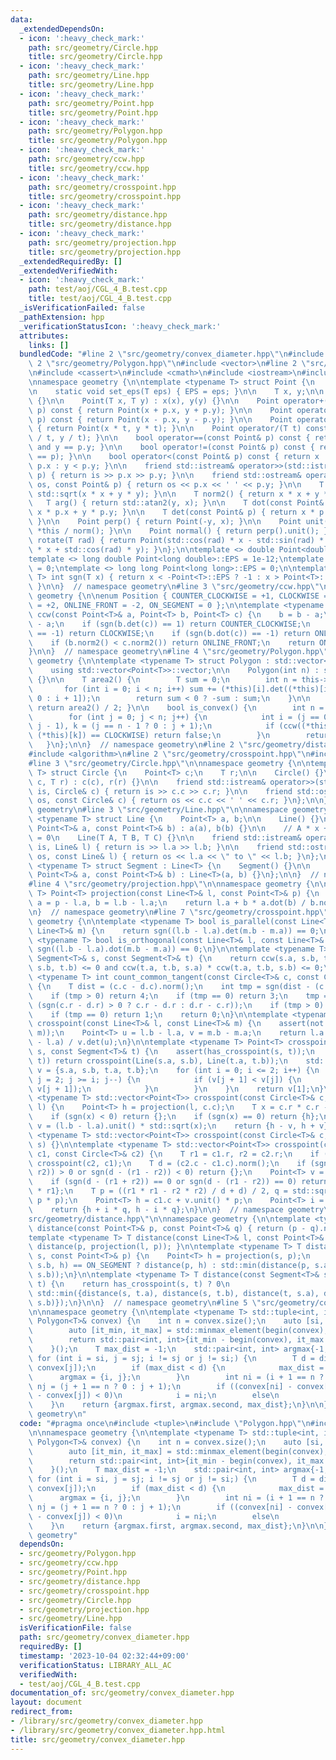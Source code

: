 ```yaml
---
data:
  _extendedDependsOn:
  - icon: ':heavy_check_mark:'
    path: src/geometry/Circle.hpp
    title: src/geometry/Circle.hpp
  - icon: ':heavy_check_mark:'
    path: src/geometry/Line.hpp
    title: src/geometry/Line.hpp
  - icon: ':heavy_check_mark:'
    path: src/geometry/Point.hpp
    title: src/geometry/Point.hpp
  - icon: ':heavy_check_mark:'
    path: src/geometry/Polygon.hpp
    title: src/geometry/Polygon.hpp
  - icon: ':heavy_check_mark:'
    path: src/geometry/ccw.hpp
    title: src/geometry/ccw.hpp
  - icon: ':heavy_check_mark:'
    path: src/geometry/crosspoint.hpp
    title: src/geometry/crosspoint.hpp
  - icon: ':heavy_check_mark:'
    path: src/geometry/distance.hpp
    title: src/geometry/distance.hpp
  - icon: ':heavy_check_mark:'
    path: src/geometry/projection.hpp
    title: src/geometry/projection.hpp
  _extendedRequiredBy: []
  _extendedVerifiedWith:
  - icon: ':heavy_check_mark:'
    path: test/aoj/CGL_4_B.test.cpp
    title: test/aoj/CGL_4_B.test.cpp
  _isVerificationFailed: false
  _pathExtension: hpp
  _verificationStatusIcon: ':heavy_check_mark:'
  attributes:
    links: []
  bundledCode: "#line 2 \"src/geometry/convex_diameter.hpp\"\n#include <tuple>\n#line\
    \ 2 \"src/geometry/Polygon.hpp\"\n#include <vector>\n#line 2 \"src/geometry/Point.hpp\"\
    \n#include <cassert>\n#include <cmath>\n#include <iostream>\n#include <type_traits>\n\
    \nnamespace geometry {\n\ntemplate <typename T> struct Point {\n    static T EPS;\n\
    \n    static void set_eps(T eps) { EPS = eps; }\n\n    T x, y;\n\n    Point()\
    \ {}\n\n    Point(T x, T y) : x(x), y(y) {}\n\n    Point operator+(const Point&\
    \ p) const { return Point(x + p.x, y + p.y); }\n\n    Point operator-(const Point&\
    \ p) const { return Point(x - p.x, y - p.y); }\n\n    Point operator*(T t) const\
    \ { return Point(x * t, y * t); }\n\n    Point operator/(T t) const { return Point(x\
    \ / t, y / t); }\n\n    bool operator==(const Point& p) const { return x == p.x\
    \ and y == p.y; }\n\n    bool operator!=(const Point& p) const { return not((*this)\
    \ == p); }\n\n    bool operator<(const Point& p) const { return x != p.x ? x <\
    \ p.x : y < p.y; }\n\n    friend std::istream& operator>>(std::istream& is, Point&\
    \ p) { return is >> p.x >> p.y; }\n\n    friend std::ostream& operator<<(std::ostream&\
    \ os, const Point& p) { return os << p.x << ' ' << p.y; }\n\n    T norm() { return\
    \ std::sqrt(x * x + y * y); }\n\n    T norm2() { return x * x + y * y; }\n\n \
    \   T arg() { return std::atan2(y, x); }\n\n    T dot(const Point& p) { return\
    \ x * p.x + y * p.y; }\n\n    T det(const Point& p) { return x * p.y - y * p.x;\
    \ }\n\n    Point perp() { return Point(-y, x); }\n\n    Point unit() { return\
    \ *this / norm(); }\n\n    Point normal() { return perp().unit(); }\n\n    Point\
    \ rotate(T rad) { return Point(std::cos(rad) * x - std::sin(rad) * y, std::sin(rad)\
    \ * x + std::cos(rad) * y); }\n};\n\ntemplate <> double Point<double>::EPS = 1e-9;\n\
    template <> long double Point<long double>::EPS = 1e-12;\ntemplate <> int Point<int>::EPS\
    \ = 0;\ntemplate <> long long Point<long long>::EPS = 0;\n\ntemplate <typename\
    \ T> int sgn(T x) { return x < -Point<T>::EPS ? -1 : x > Point<T>::EPS ? 1 : 0;\
    \ }\n\n}  // namespace geometry\n#line 3 \"src/geometry/ccw.hpp\"\n\nnamespace\
    \ geometry {\n\nenum Position { COUNTER_CLOCKWISE = +1, CLOCKWISE = -1, ONLINE_BACK\
    \ = +2, ONLINE_FRONT = -2, ON_SEGMENT = 0 };\n\ntemplate <typename T> Position\
    \ ccw(const Point<T>& a, Point<T> b, Point<T> c) {\n    b = b - a;\n    c = c\
    \ - a;\n    if (sgn(b.det(c)) == 1) return COUNTER_CLOCKWISE;\n    if (sgn(b.det(c))\
    \ == -1) return CLOCKWISE;\n    if (sgn(b.dot(c)) == -1) return ONLINE_BACK;\n\
    \    if (b.norm2() < c.norm2()) return ONLINE_FRONT;\n    return ON_SEGMENT;\n\
    }\n\n}  // namespace geometry\n#line 4 \"src/geometry/Polygon.hpp\"\n\nnamespace\
    \ geometry {\n\ntemplate <typename T> struct Polygon : std::vector<Point<T>> {\n\
    \    using std::vector<Point<T>>::vector;\n\n    Polygon(int n) : std::vector<Point<T>>(n)\
    \ {}\n\n    T area2() {\n        T sum = 0;\n        int n = this->size();\n \
    \       for (int i = 0; i < n; i++) sum += (*this)[i].det((*this)[i + 1 == n ?\
    \ 0 : i + 1]);\n        return sum < 0 ? -sum : sum;\n    }\n\n    T area() {\
    \ return area2() / 2; }\n\n    bool is_convex() {\n        int n = this->size();\n\
    \        for (int j = 0; j < n; j++) {\n            int i = (j == 0 ? n - 1 :\
    \ j - 1), k = (j == n - 1 ? 0 : j + 1);\n            if (ccw((*this)[i], (*this)[j],\
    \ (*this)[k]) == CLOCKWISE) return false;\n        }\n        return true;\n \
    \   }\n};\n\n}  // namespace geometry\n#line 2 \"src/geometry/distance.hpp\"\n\
    #include <algorithm>\n#line 2 \"src/geometry/crosspoint.hpp\"\n#include <utility>\n\
    #line 3 \"src/geometry/Circle.hpp\"\n\nnamespace geometry {\n\ntemplate <typename\
    \ T> struct Circle {\n    Point<T> c;\n    T r;\n\n    Circle() {}\n\n    Circle(Point<T>\
    \ c, T r) : c(c), r(r) {}\n\n    friend std::istream& operator>>(std::istream&\
    \ is, Circle& c) { return is >> c.c >> c.r; }\n\n    friend std::ostream& operator<<(std::ostream&\
    \ os, const Circle& c) { return os << c.c << ' ' << c.r; }\n};\n\n}  // namespace\
    \ geometry\n#line 3 \"src/geometry/Line.hpp\"\n\nnamespace geometry {\n\ntemplate\
    \ <typename T> struct Line {\n    Point<T> a, b;\n\n    Line() {}\n\n    Line(const\
    \ Point<T>& a, const Point<T>& b) : a(a), b(b) {}\n\n    // A * x + B * y + C\
    \ = 0\n    Line(T A, T B, T C) {}\n\n    friend std::istream& operator>>(std::istream&\
    \ is, Line& l) { return is >> l.a >> l.b; }\n\n    friend std::ostream& operator<<(std::ostream&\
    \ os, const Line& l) { return os << l.a << \" to \" << l.b; }\n};\n\ntemplate\
    \ <typename T> struct Segment : Line<T> {\n    Segment() {}\n\n    Segment(const\
    \ Point<T>& a, const Point<T>& b) : Line<T>(a, b) {}\n};\n\n}  // namespace geometry\n\
    #line 4 \"src/geometry/projection.hpp\"\n\nnamespace geometry {\n\ntemplate <typename\
    \ T> Point<T> projection(const Line<T>& l, const Point<T>& p) {\n    Point<T>\
    \ a = p - l.a, b = l.b - l.a;\n    return l.a + b * a.dot(b) / b.norm2();\n}\n\
    \n}  // namespace geometry\n#line 7 \"src/geometry/crosspoint.hpp\"\n\nnamespace\
    \ geometry {\n\ntemplate <typename T> bool is_parallel(const Line<T>& l, const\
    \ Line<T>& m) {\n    return sgn((l.b - l.a).det(m.b - m.a)) == 0;\n}\n\ntemplate\
    \ <typename T> bool is_orthogonal(const Line<T>& l, const Line<T>& m) {\n    return\
    \ sgn((l.b - l.a).dot(m.b - m.a)) == 0;\n}\n\ntemplate <typename T> bool has_crosspoint(const\
    \ Segment<T>& s, const Segment<T>& t) {\n    return ccw(s.a, s.b, t.a) * ccw(s.a,\
    \ s.b, t.b) <= 0 and ccw(t.a, t.b, s.a) * ccw(t.a, t.b, s.b) <= 0;\n}\n\ntemplate\
    \ <typename T> int count_common_tangent(const Circle<T>& c, const Circle<T>& d)\
    \ {\n    T dist = (c.c - d.c).norm();\n    int tmp = sgn(dist - (c.r + d.r));\n\
    \    if (tmp > 0) return 4;\n    if (tmp == 0) return 3;\n    tmp = sgn(dist -\
    \ (sgn(c.r - d.r) > 0 ? c.r - d.r : d.r - c.r));\n    if (tmp > 0) return 2;\n\
    \    if (tmp == 0) return 1;\n    return 0;\n}\n\ntemplate <typename T> Point<T>\
    \ crosspoint(const Line<T>& l, const Line<T>& m) {\n    assert(not is_parallel(l,\
    \ m));\n    Point<T> u = l.b - l.a, v = m.b - m.a;\n    return l.a + u * v.det(m.a\
    \ - l.a) / v.det(u);\n}\n\ntemplate <typename T> Point<T> crosspoint(const Segment<T>&\
    \ s, const Segment<T>& t) {\n    assert(has_crosspoint(s, t));\n    if (not is_parallel(s,\
    \ t)) return crosspoint(Line(s.a, s.b), Line(t.a, t.b));\n    std::vector<Point<T>>\
    \ v = {s.a, s.b, t.a, t.b};\n    for (int i = 0; i <= 2; i++) {\n        for (int\
    \ j = 2; j >= i; j--) {\n            if (v[j + 1] < v[j]) {\n                std::swap(v[j],\
    \ v[j + 1]);\n            }\n        }\n    }\n    return v[1];\n}\n\ntemplate\
    \ <typename T> std::vector<Point<T>> crosspoint(const Circle<T>& c, const Line<T>&\
    \ l) {\n    Point<T> h = projection(l, c.c);\n    T x = c.r * c.r - (c.c - h).norm2();\n\
    \    if (sgn(x) < 0) return {};\n    if (sgn(x) == 0) return {h};\n    Point<T>\
    \ v = (l.b - l.a).unit() * std::sqrt(x);\n    return {h - v, h + v};\n}\n\ntemplate\
    \ <typename T> std::vector<Point<T>> crosspoint(const Circle<T>& c, const Segment<T>&\
    \ s) {}\n\ntemplate <typename T> std::vector<Point<T>> crosspoint(const Circle<T>&\
    \ c1, const Circle<T>& c2) {\n    T r1 = c1.r, r2 = c2.r;\n    if (r1 < r2) return\
    \ crosspoint(c2, c1);\n    T d = (c2.c - c1.c).norm();\n    if (sgn(d - (r1 +\
    \ r2)) > 0 or sgn(d - (r1 - r2)) < 0) return {};\n    Point<T> v = c2.c - c1.c;\n\
    \    if (sgn(d - (r1 + r2)) == 0 or sgn(d - (r1 - r2)) == 0) return {c1.c + v.unit()\
    \ * r1};\n    T p = ((r1 * r1 - r2 * r2) / d + d) / 2, q = std::sqrt(r1 * r1 -\
    \ p * p);\n    Point<T> h = c1.c + v.unit() * p;\n    Point<T> i = v.normal();\n\
    \    return {h + i * q, h - i * q};\n}\n\n}  // namespace geometry\n#line 5 \"\
    src/geometry/distance.hpp\"\n\nnamespace geometry {\n\ntemplate <typename T> T\
    \ distance(const Point<T>& p, const Point<T>& q) { return (p - q).norm(); }\n\n\
    template <typename T> T distance(const Line<T>& l, const Point<T>& p) { return\
    \ distance(p, projection(l, p)); }\n\ntemplate <typename T> T distance(const Segment<T>&\
    \ s, const Point<T>& p) {\n    Point<T> h = projection(s, p);\n    return ccw(s.a,\
    \ s.b, h) == ON_SEGMENT ? distance(p, h) : std::min(distance(p, s.a), distance(p,\
    \ s.b));\n}\n\ntemplate <typename T> T distance(const Segment<T>& s, const Segment<T>&\
    \ t) {\n    return has_crosspoint(s, t) ? 0\n                                :\
    \ std::min({distance(s, t.a), distance(s, t.b), distance(t, s.a), distance(t,\
    \ s.b)});\n}\n\n}  // namespace geometry\n#line 5 \"src/geometry/convex_diameter.hpp\"\
    \n\nnamespace geometry {\n\ntemplate <typename T> std::tuple<int, int, T> convex_diameter(const\
    \ Polygon<T>& convex) {\n    int n = convex.size();\n    auto [si, sj] = [&] {\n\
    \        auto [it_min, it_max] = std::minmax_element(begin(convex), end(convex));\n\
    \        return std::pair<int, int>{it_min - begin(convex), it_max - begin(convex)};\n\
    \    }();\n    T max_dist = -1;\n    std::pair<int, int> argmax{-1, -1};\n   \
    \ for (int i = si, j = sj; i != sj or j != si;) {\n        T d = distance(convex[i],\
    \ convex[j]);\n        if (max_dist < d) {\n            max_dist = d;\n      \
    \      argmax = {i, j};\n        }\n        int ni = (i + 1 == n ? 0 : i + 1),\
    \ nj = (j + 1 == n ? 0 : j + 1);\n        if ((convex[ni] - convex[i]).det(convex[nj]\
    \ - convex[j]) < 0)\n            i = ni;\n        else\n            j = nj;\n\
    \    }\n    return {argmax.first, argmax.second, max_dist};\n}\n\n}  // namespace\
    \ geometry\n"
  code: "#pragma once\n#include <tuple>\n#include \"Polygon.hpp\"\n#include \"distance.hpp\"\
    \n\nnamespace geometry {\n\ntemplate <typename T> std::tuple<int, int, T> convex_diameter(const\
    \ Polygon<T>& convex) {\n    int n = convex.size();\n    auto [si, sj] = [&] {\n\
    \        auto [it_min, it_max] = std::minmax_element(begin(convex), end(convex));\n\
    \        return std::pair<int, int>{it_min - begin(convex), it_max - begin(convex)};\n\
    \    }();\n    T max_dist = -1;\n    std::pair<int, int> argmax{-1, -1};\n   \
    \ for (int i = si, j = sj; i != sj or j != si;) {\n        T d = distance(convex[i],\
    \ convex[j]);\n        if (max_dist < d) {\n            max_dist = d;\n      \
    \      argmax = {i, j};\n        }\n        int ni = (i + 1 == n ? 0 : i + 1),\
    \ nj = (j + 1 == n ? 0 : j + 1);\n        if ((convex[ni] - convex[i]).det(convex[nj]\
    \ - convex[j]) < 0)\n            i = ni;\n        else\n            j = nj;\n\
    \    }\n    return {argmax.first, argmax.second, max_dist};\n}\n\n}  // namespace\
    \ geometry"
  dependsOn:
  - src/geometry/Polygon.hpp
  - src/geometry/ccw.hpp
  - src/geometry/Point.hpp
  - src/geometry/distance.hpp
  - src/geometry/crosspoint.hpp
  - src/geometry/Circle.hpp
  - src/geometry/projection.hpp
  - src/geometry/Line.hpp
  isVerificationFile: false
  path: src/geometry/convex_diameter.hpp
  requiredBy: []
  timestamp: '2023-10-04 02:32:44+09:00'
  verificationStatus: LIBRARY_ALL_AC
  verifiedWith:
  - test/aoj/CGL_4_B.test.cpp
documentation_of: src/geometry/convex_diameter.hpp
layout: document
redirect_from:
- /library/src/geometry/convex_diameter.hpp
- /library/src/geometry/convex_diameter.hpp.html
title: src/geometry/convex_diameter.hpp
---
```

